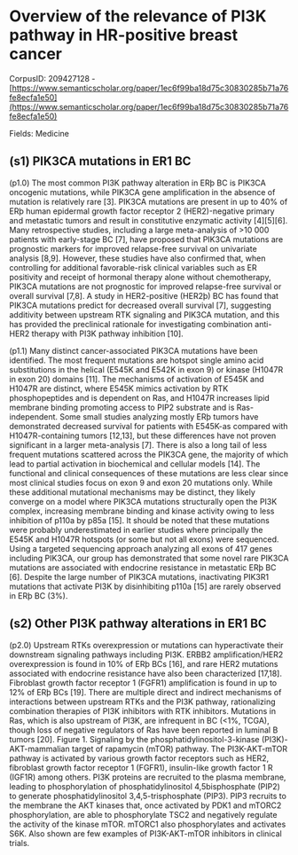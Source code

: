# Overview of the relevance of PI3K pathway in HR-positive breast cancer

CorpusID: 209427128 - [https://www.semanticscholar.org/paper/1ec6f99ba18d75c30830285b71a76fe8ecfa1e50](https://www.semanticscholar.org/paper/1ec6f99ba18d75c30830285b71a76fe8ecfa1e50)

Fields: Medicine

## (s1) PIK3CA mutations in ER1 BC
(p1.0) The most common PI3K pathway alteration in ERþ BC is PIK3CA oncogenic mutations, while PIK3CA gene amplification in the absence of mutation is relatively rare [3]. PIK3CA mutations are present in up to 40% of ERþ human epidermal growth factor receptor 2 (HER2)-negative primary and metastatic tumors and result in constitutive enzymatic activity [4][5][6]. Many retrospective studies, including a large meta-analysis of >10 000 patients with early-stage BC [7], have proposed that PIK3CA mutations are prognostic markers for improved relapse-free survival on univariate analysis [8,9]. However, these studies have also confirmed that, when controlling for additional favorable-risk clinical variables such as ER positivity and receipt of hormonal therapy alone without chemotherapy, PIK3CA mutations are not prognostic for improved relapse-free survival or overall survival [7,8]. A study in HER2-positive (HER2þ) BC has found that PIK3CA mutations predict for decreased overall survival [7], suggesting additivity between upstream RTK signaling and PIK3CA mutation, and this has provided the preclinical rationale for investigating combination anti-HER2 therapy with PI3K pathway inhibition [10].

(p1.1) Many distinct cancer-associated PIK3CA mutations have been identified. The most frequent mutations are hotspot single amino acid substitutions in the helical (E545K and E542K in exon 9) or kinase (H1047R in exon 20) domains [11]. The mechanisms of activation of E545K and H1047R are distinct, where E545K mimics activation by RTK phosphopeptides and is dependent on Ras, and H1047R increases lipid membrane binding promoting access to PIP2 substrate and is Ras-independent. Some small studies analyzing mostly ERþ tumors have demonstrated decreased survival for patients with E545K-as compared with H1047R-containing tumors [12,13], but these differences have not proven significant in a larger meta-analysis [7]. There is also a long tail of less frequent mutations scattered across the PIK3CA gene, the majority of which lead to partial activation in biochemical and cellular models [14]. The functional and clinical consequences of these mutations are less clear since most clinical studies focus on exon 9 and exon 20 mutations only. While these additional mutational mechanisms may be distinct, they likely converge on a model where PIK3CA mutations structurally open the PI3K complex, increasing membrane binding and kinase activity owing to less inhibition of p110a by p85a [15]. It should be noted that these mutations were probably underestimated in earlier studies where principally the E545K and H1047R hotspots (or some but not all exons) were sequenced. Using a targeted sequencing approach analyzing all exons of 417 genes including PIK3CA, our group has demonstrated that some novel rare PIK3CA mutations are associated with endocrine resistance in metastatic ERþ BC [6]. Despite the large number of PIK3CA mutations, inactivating PIK3R1 mutations that activate PI3K by disinhibiting p110a [15] are rarely observed in ERþ BC (3%).
## (s2) Other PI3K pathway alterations in ER1 BC
(p2.0) Upstream RTKs overexpression or mutations can hyperactivate their downstream signaling pathways including PI3K. ERBB2 amplification/HER2 overexpression is found in 10% of ERþ BCs [16], and rare HER2 mutations associated with endocrine resistance have also been characterized [17,18]. Fibroblast growth factor receptor 1 (FGFR1) amplification is found in up to 12% of ERþ BCs [19]. There are multiple direct and indirect mechanisms of interactions between upstream RTKs and the PI3K pathway, rationalizing combination therapies of PI3K inhibitors with RTK inhibitors. Mutations in Ras, which is also upstream of PI3K, are infrequent in BC (<1%, TCGA), though loss of negative regulators of Ras have been reported in luminal B tumors [20].  Figure 1. Signaling by the phosphatidylinositol-3-kinase (PI3K)-AKT-mammalian target of rapamycin (mTOR) pathway. The PI3K-AKT-mTOR pathway is activated by various growth factor receptors such as HER2, fibroblast growth factor receptor 1 (FGFR1), insulin-like growth factor 1 R (IGF1R) among others. PI3K proteins are recruited to the plasma membrane, leading to phosphorylation of phosphatidylinositol 4,5bisphosphate (PIP2) to generate phosphatidylinositol 3,4,5-trisphosphate (PIP3). PIP3 recruits to the membrane the AKT kinases that, once activated by PDK1 and mTORC2 phosphorylation, are able to phosphorylate TSC2 and negatively regulate the activity of the kinase mTOR. mTORC1 also phosphorylates and activates S6K. Also shown are few examples of PI3K-AKT-mTOR inhibitors in clinical trials.
